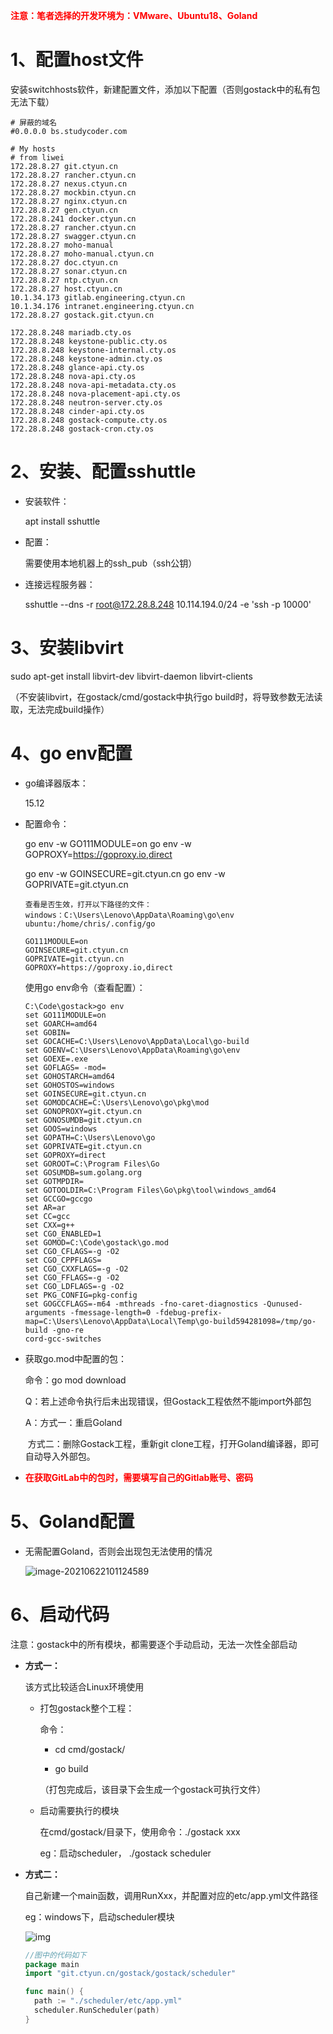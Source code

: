 **<font color='red'>注意：笔者选择的开发环境为：VMware、Ubuntu18、Goland</font>**

 

# 1、配置host文件

安装switchhosts软件，新建配置文件，添加以下配置（否则gostack中的私有包无法下载）

```shell
# 屏蔽的域名
#0.0.0.0 bs.studycoder.com

# My hosts
# from liwei
172.28.8.27 git.ctyun.cn
172.28.8.27 rancher.ctyun.cn
172.28.8.27 nexus.ctyun.cn
172.28.8.27 mockbin.ctyun.cn
172.28.8.27 nginx.ctyun.cn
172.28.8.27 gen.ctyun.cn
172.28.8.241 docker.ctyun.cn
172.28.8.27 rancher.ctyun.cn
172.28.8.27 swagger.ctyun.cn
172.28.8.27 moho-manual
172.28.8.27 moho-manual.ctyun.cn
172.28.8.27 doc.ctyun.cn
172.28.8.27 sonar.ctyun.cn
172.28.8.27 ntp.ctyun.cn
172.28.8.27 host.ctyun.cn
10.1.34.173 gitlab.engineering.ctyun.cn
10.1.34.176 intranet.engineering.ctyun.cn
172.28.8.27 gostack.git.ctyun.cn

172.28.8.248 mariadb.cty.os
172.28.8.248 keystone-public.cty.os
172.28.8.248 keystone-internal.cty.os
172.28.8.248 keystone-admin.cty.os 
172.28.8.248 glance-api.cty.os 
172.28.8.248 nova-api.cty.os 
172.28.8.248 nova-api-metadata.cty.os 
172.28.8.248 nova-placement-api.cty.os 
172.28.8.248 neutron-server.cty.os 
172.28.8.248 cinder-api.cty.os 
172.28.8.248 gostack-compute.cty.os
172.28.8.248 gostack-cron.cty.os
```



# 2、安装、配置sshuttle

- 安装软件：

  apt install sshuttle

- 配置：

  需要使用本地机器上的ssh_pub（ssh公钥）

- 连接远程服务器：

  sshuttle --dns -r root@172.28.8.248 10.114.194.0/24 -e 'ssh -p 10000'

  

# 3、安装libvirt

sudo apt-get install libvirt-dev libvirt-daemon libvirt-clients

（不安装libvirt，在gostack/cmd/gostack中执行go build时，将导致参数无法读取，无法完成build操作）



# 4、go env配置

- go编译器版本：

  15.12

  

- 配置命令： 

  go env -w GO111MODULE=on
  go env -w GOPROXY=https://goproxy.io,direct

  go env -w GOINSECURE=git.ctyun.cn
  go env -w GOPRIVATE=git.ctyun.cn

   

  ```shell
  查看是否生效，打开以下路径的文件：
  windows：C:\Users\Lenovo\AppData\Roaming\go\env
  ubuntu:/home/chris/.config/go
  
  GO111MODULE=on
  GOINSECURE=git.ctyun.cn
  GOPRIVATE=git.ctyun.cn
  GOPROXY=https://goproxy.io,direct
  ```

  

  使用go env命令（查看配置）：

  ```shell
  C:\Code\gostack>go env
  set GO111MODULE=on
  set GOARCH=amd64
  set GOBIN=
  set GOCACHE=C:\Users\Lenovo\AppData\Local\go-build
  set GOENV=C:\Users\Lenovo\AppData\Roaming\go\env
  set GOEXE=.exe
  set GOFLAGS= -mod=
  set GOHOSTARCH=amd64
  set GOHOSTOS=windows
  set GOINSECURE=git.ctyun.cn
  set GOMODCACHE=C:\Users\Lenovo\go\pkg\mod
  set GONOPROXY=git.ctyun.cn
  set GONOSUMDB=git.ctyun.cn
  set GOOS=windows
  set GOPATH=C:\Users\Lenovo\go
  set GOPRIVATE=git.ctyun.cn
  set GOPROXY=direct
  set GOROOT=C:\Program Files\Go
  set GOSUMDB=sum.golang.org
  set GOTMPDIR=
  set GOTOOLDIR=C:\Program Files\Go\pkg\tool\windows_amd64
  set GCCGO=gccgo
  set AR=ar
  set CC=gcc
  set CXX=g++
  set CGO_ENABLED=1
  set GOMOD=C:\Code\gostack\go.mod
  set CGO_CFLAGS=-g -O2
  set CGO_CPPFLAGS=
  set CGO_CXXFLAGS=-g -O2
  set CGO_FFLAGS=-g -O2
  set CGO_LDFLAGS=-g -O2
  set PKG_CONFIG=pkg-config
  set GOGCCFLAGS=-m64 -mthreads -fno-caret-diagnostics -Qunused-arguments -fmessage-length=0 -fdebug-prefix-map=C:\Users\Lenovo\AppData\Local\Temp\go-build594281098=/tmp/go-build -gno-re
  cord-gcc-switches
  ```

  

- 获取go.mod中配置的包：

  命令：go mod download

  

  Q：若上述命令执行后未出现错误，但Gostack工程依然不能import外部包

  A：方式一：重启Goland

  ​      方式二：删除Gostack工程，重新git clone工程，打开Goland编译器，即可自动导入外部包。
  
  

- **<font color='red'>在获取GitLab中的包时，需要填写自己的Gitlab账号、密码</font>** 

  

# 5、Goland配置

- 无需配置Goland，否则会出现包无法使用的情况

  ![image-20210622101124589](GoStack_工程配置.assets/image-20210622101124589.png)



# 6、启动代码

注意：gostack中的所有模块，都需要逐个手动启动，无法一次性全部启动

- **方式一：**

  该方式比较适合Linux环境使用

  - 打包gostack整个工程：

    命令：

    - cd cmd/gostack/

    - go build

    （打包完成后，该目录下会生成一个gostack可执行文件）

  - 启动需要执行的模块

    在cmd/gostack/目录下，使用命令：./gostack xxx

    eg：启动scheduler，  ./gostack scheduler

- **方式二：**

  自己新建一个main函数，调用RunXxx，并配置对应的etc/app.yml文件路径

  eg：windows下，启动scheduler模块

  ![img](GoStack_工程配置.assets/PUODS6_Z91R3{FEOZX%%2.png)

  
  
  ```go
  //图中的代码如下
  package main
  import "git.ctyun.cn/gostack/gostack/scheduler"
  
  func main() {
  	path := "./scheduler/etc/app.yml"
  	scheduler.RunScheduler(path)
  }
  ```

  
  
  
